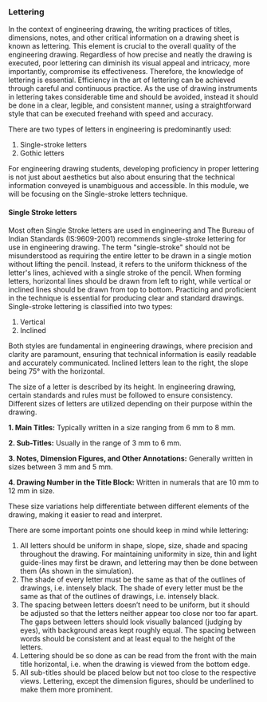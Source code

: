 ### Lettering
In the context of engineering drawing, the writing practices of titles, dimensions, notes, and other critical information on a drawing sheet is known as lettering. This element is crucial to the overall quality of the engineering drawing. Regardless of how precise and neatly the drawing is executed, poor lettering can diminish its visual appeal and intricacy, more importantly, compromise its effectiveness. Therefore, the knowledge of lettering is essential. Efficiency in the art of lettering can be achieved through careful and continuous practice. As the use of drawing instruments in lettering takes considerable time and should be avoided, instead it should be done in a clear, legible, and consistent manner, using a straightforward style that can be executed freehand with speed and accuracy. 

There are two types of letters in engineering is predominantly used:
1.	Single-stroke letters 
2.	Gothic letters

For engineering drawing students, developing proficiency in proper lettering is not just about aesthetics but also about ensuring that the technical information conveyed is unambiguous and accessible. In this module, we will be focusing on the Single-stroke letters technique.

#### Single Stroke letters
Most often Single Stroke letters are used in engineering and The Bureau of Indian Standards (IS:9609-2001) recommends single-stroke lettering for use in engineering drawing. The term "single-stroke" should not be misunderstood as requiring the entire letter to be drawn in a single motion without lifting the pencil. Instead, it refers to the uniform thickness of the letter's lines, achieved with a single stroke of the pencil. When forming letters, horizontal lines should be drawn from left to right, while vertical or inclined lines should be drawn from top to bottom. Practicing and proficient in the technique is essential for producing clear and standard drawings. 
Single-stroke lettering is classified into two types:
1.	Vertical 
2.	Inclined 

Both styles are fundamental in engineering drawings, where precision and clarity are paramount, ensuring that technical information is easily readable and accurately communicated. Inclined letters lean to the right, the slope being 75° with the horizontal. 

The size of a letter is described by its height.
In engineering drawing, certain standards and rules must be followed to ensure consistency. Different sizes of letters are utilized depending on their purpose within the drawing.

**1.	Main Titles:** Typically written in a size ranging from 6 mm to 8 mm.

**2.	Sub-Titles:** Usually in the range of 3 mm to 6 mm.

**3.	Notes, Dimension Figures, and Other Annotations:** Generally written in sizes between 3 mm and 5 mm.

**4.	Drawing Number in the Title Block:** Written in numerals that are 10 mm to 12 mm in size.

These size variations help differentiate between different elements of the drawing, making it easier to read and interpret. 



There are some important points one should keep in mind while lettering:
1.	All letters should be uniform in shape, slope, size, shade and spacing throughout the drawing. For maintaining uniformity in size, thin and light guide-lines may first be drawn, and lettering may then be done between them (As shown in the simulation).
2.	The shade of every letter must be the same as that of the outlines of drawings, i.e. intensely black. The shade of every letter must be the same as that of the outlines of drawings, i.e. intensely black.
3.	The spacing between letters doesn’t need to be uniform, but it should be adjusted so that the letters neither appear too close nor too far apart. The gaps between letters should look visually balanced (judging by eyes), with background areas kept roughly equal. The spacing between words should be consistent and at least equal to the height of the letters.
4.	Lettering should be so done as can be read from the front with the main title horizontal, i.e. when the drawing is viewed from the bottom edge.
5.	All sub-titles should be placed below but not too close to the respective views. Lettering, except the dimension figures, should be underlined to make them more prominent.















